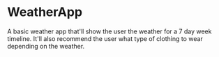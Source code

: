 # WeatherApp
A basic weather app that'll show the user the weather for a 7 day week timeline. It'll also recommend the user what type of clothing to wear depending on the weather.
